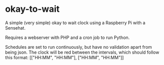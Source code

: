 # okay-to-wait
A simple (very simple) okay to wait clock using a Raspberry Pi with a Sensehat.

Requires a webserver with PHP and a cron job to run Python.

Schedules are set to run continuously, but have no validation apart from being json. The clock will be red between the intervals, which should follow this format:
[["HH:MM", "HH:MM"], ["HH:MM", "HH:MM"]]